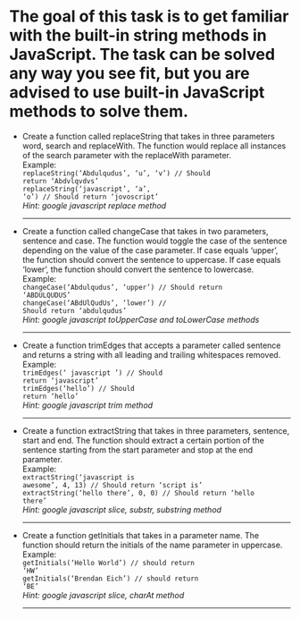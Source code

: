 <h1>The goal of this task is to get familiar with the built-in string methods in JavaScript.
The task can be solved any way you see fit, but you are advised to use built-in JavaScript methods to solve them.</h1>

- Create a function called replaceString that takes in three parameters word, search and replaceWith. 
The function would replace all instances of the search parameter with the replaceWith parameter. <br />
Example:<br />
<code>replaceString(‘Abdulqudus’, ‘u’, ‘v’) // Should return ‘Abdvlqvdvs’ </code><br />
<code>replaceString(‘javascript’, ‘a’, ‘o’) // Should return ‘jovoscript’</code><br />
<i>Hint: google javascript replace method</i><hr />

- Create a function called changeCase that takes in two parameters, sentence and case. 
The function would toggle the case of the sentence depending on the value of the case parameter. 
If case equals ‘upper’, the function should convert the sentence to uppercase. 
If case equals ‘lower’, the function should convert the sentence to lowercase. <br />
Example:<br />
<code>changeCase(‘Abdulqudus’, ‘upper’) // Should return ‘ABDULQUDUS’</code><br />
<code>changeCase(‘ABdUlQudUs’, ‘lower’) // Should return ‘abdulqudus’</code><br />
<i>Hint: google javascript toUpperCase and toLowerCase methods</i><hr />

- Create a function trimEdges that accepts a parameter called sentence 
and returns a string with all leading and trailing whitespaces removed. <br />
Example:<br />
<code>trimEdges(‘    javascript    ’) // Should return ‘javascript’</code><br />
<code>trimEdges(‘hello’) // Should return ‘hello’</code><br />
<i>Hint: google javascript trim method</i><hr />

- Create a function extractString that takes in three parameters, sentence, start and end. 
The function should extract a certain portion of the sentence starting from the 
start parameter and stop at the end parameter. <br />
Example:<br />
<code>extractString(‘javascript is awesome’, 4, 13) // Should return ‘script is’</code><br />
<code>extractString(‘hello there’, 0, 0) // Should return ‘hello there’</code><br />
<i>Hint: google javascript slice, substr, substring method</i><hr />

- Create a function getInitials that takes in a parameter name. 
The function should return the initials of the name parameter in uppercase. <br />
Example:<br />
<code>getInitials(‘Hello World’) // should return ‘HW’</code><br />
<code>getInitials(‘Brendan Eich’) // should return ‘BE’</code><br />
<i>Hint: google javascript slice, charAt method</i><hr />
